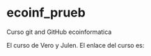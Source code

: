 # ecoinf_prueb
Curso git and GitHub ecoinformatica

El curso de Vero y Julen. 
El enlace del curso es:
